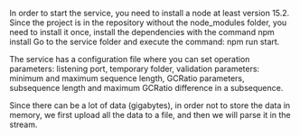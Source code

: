 In order to start the service, you need to install a node at least version 15.2. 
Since the project is in the repository without the node_modules folder, you need to install it once, 
    install the dependencies with the command npm install
Go to the service folder and execute the command: npm run start.

The service has a configuration file where you can set operation parameters:
listening port, temporary folder, validation parameters: 
minimum and maximum sequence length, GCRatio parameters, subsequence length and maximum GCRatio difference in a subsequence.

Since there can be a lot of data (gigabytes), in order not to store the data in memory, we first upload all the data to a file, and then we will parse it in the stream.
